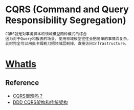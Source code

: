 # CQRS (Command and Query Responsibility Segregation)
```md
CQRS就是对事务脚本和领域模型两种模式的综合
因为对于Query和报表的场景，使用领域模型往往会把简单的事情弄复杂，
此时完全可以用奥卡姆剃刀把领域层剃掉，直接访问Infrastructure。
```
# [WhatIs](WhatIs.md)

## Reference
* [CQRS很难吗？](https://blog.csdn.net/rocketluoqq/article/details/81434871)
* [DDD CQRS架构和传统架构](http://www.techweb.com.cn/network/system/2017-07-07/2553563.shtml)
